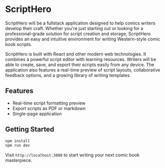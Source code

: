# ScriptHero

ScriptHero will be a fullstack application designed to help comics writers develop their craft. Whether you're just starting out or looking for a professional-grade solution for script creation and storage, ScriptHero provides an easy and intuitive environment for writing Western-style comic book scripts. 

ScriptHero is built with React and other modern web technologies. It combines a powerful script editor with learning resources. Writers will be able to create, save, and export their scripts easily from any device. The application also features a real-time preview of script layouts, collaborative feedback options, and a growing library of writing templates.

## Features

- Real-time script formatting preview
- Export scripts as PDF or markdown
- Single-page application

## Getting Started

```bash
npm install
npm run dev
```

Visit `http://localhost:3000` to start writing your next comic book masterpiece.
